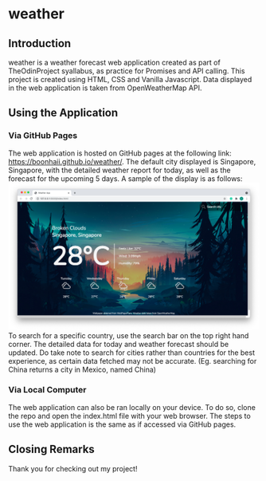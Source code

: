 # weather
## Introduction
weather is a weather forecast web application created as part of TheOdinProject syallabus, as practice for Promises and API calling.
This project is created using HTML, CSS and Vanilla Javascript.
Data displayed in the web application is taken from OpenWeatherMap API.

## Using the Application
### Via GitHub Pages
The web application is hosted on GitHub pages at the following link: https://boonhaii.github.io/weather/.
The default city displayed is Singapore, Singapore, with the detailed weather report for today, as well as the forecast for the upcoming 5 days.
A sample of the display is as follows:
![Sample Display of Weather Forecast Web Application](./UI/GUI.png)
To search for a specific country, use the search bar on the top right hand corner. The detailed data for today and weather forecast should be updated.
Do take note to search for cities rather than countries for the best experience, as certain data fetched may not be accurate. 
(Eg. searching for China returns a city in Mexico, named China)

### Via Local Computer
The web application can also be ran locally on your device. To do so, clone the repo and open the index.html file with your web browser. The steps to use
the web application is the same as if accessed via GitHub pages.

## Closing Remarks
Thank you for checking out my project!

